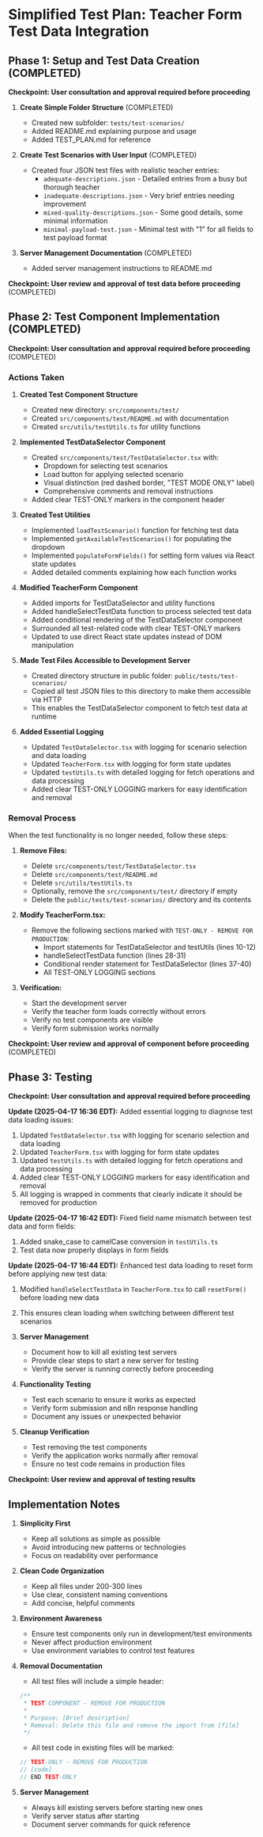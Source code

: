 # Simplified Test Plan: Teacher Form Test Data Integration

## Phase 1: Setup and Test Data Creation (COMPLETED)
**Checkpoint: User consultation and approval required before proceeding**

1. **Create Simple Folder Structure** (COMPLETED)
   - Created new subfolder: `tests/test-scenarios/`
   - Added README.md explaining purpose and usage
   - Added TEST_PLAN.md for reference

2. **Create Test Scenarios with User Input** (COMPLETED)
   - Created four JSON test files with realistic teacher entries:
     - `adequate-descriptions.json` - Detailed entries from a busy but thorough teacher
     - `inadequate-descriptions.json` - Very brief entries needing improvement
     - `mixed-quality-descriptions.json` - Some good details, some minimal information
     - `minimal-payload-test.json` - Minimal test with "1" for all fields to test payload format

3. **Server Management Documentation** (COMPLETED)
   - Added server management instructions to README.md

**Checkpoint: User review and approval of test data before proceeding** (COMPLETED)

## Phase 2: Test Component Implementation (COMPLETED)
**Checkpoint: User consultation and approval required before proceeding** (COMPLETED)

### Actions Taken

1. **Created Test Component Structure**
   - Created new directory: `src/components/test/`
   - Created `src/components/test/README.md` with documentation
   - Created `src/utils/testUtils.ts` for utility functions

2. **Implemented TestDataSelector Component**
   - Created `src/components/test/TestDataSelector.tsx` with:
     - Dropdown for selecting test scenarios
     - Load button for applying selected scenario
     - Visual distinction (red dashed border, "TEST MODE ONLY" label)
     - Comprehensive comments and removal instructions
   - Added clear TEST-ONLY markers in the component header

3. **Created Test Utilities**
   - Implemented `loadTestScenario()` function for fetching test data
   - Implemented `getAvailableTestScenarios()` for populating the dropdown
   - Implemented `populateFormFields()` for setting form values via React state updates
   - Added detailed comments explaining how each function works

4. **Modified TeacherForm Component**
   - Added imports for TestDataSelector and utility functions
   - Added handleSelectTestData function to process selected test data
   - Added conditional rendering of the TestDataSelector component
   - Surrounded all test-related code with clear TEST-ONLY markers
   - Updated to use direct React state updates instead of DOM manipulation

5. **Made Test Files Accessible to Development Server**
   - Created directory structure in public folder: `public/tests/test-scenarios/`
   - Copied all test JSON files to this directory to make them accessible via HTTP
   - This enables the TestDataSelector component to fetch test data at runtime

6. **Added Essential Logging**
   - Updated `TestDataSelector.tsx` with logging for scenario selection and data loading
   - Updated `TeacherForm.tsx` with logging for form state updates
   - Updated `testUtils.ts` with detailed logging for fetch operations and data processing
   - Added clear TEST-ONLY LOGGING markers for easy identification and removal

### Removal Process

When the test functionality is no longer needed, follow these steps:

1. **Remove Files:**
   - Delete `src/components/test/TestDataSelector.tsx`
   - Delete `src/components/test/README.md`
   - Delete `src/utils/testUtils.ts`
   - Optionally, remove the `src/components/test/` directory if empty
   - Delete the `public/tests/test-scenarios/` directory and its contents

2. **Modify TeacherForm.tsx:**
   - Remove the following sections marked with `TEST-ONLY - REMOVE FOR PRODUCTION`:
     - Import statements for TestDataSelector and testUtils (lines 10-12)
     - handleSelectTestData function (lines 28-31)
     - Conditional render statement for TestDataSelector (lines 37-40)
     - All TEST-ONLY LOGGING sections

3. **Verification:**
   - Start the development server
   - Verify the teacher form loads correctly without errors
   - Verify no test components are visible
   - Verify form submission works normally

**Checkpoint: User review and approval of component before proceeding** (COMPLETED)

## Phase 3: Testing 
**Checkpoint: User consultation and approval required before proceeding**

**Update (2025-04-17 16:36 EDT):**
Added essential logging to diagnose test data loading issues:
1. Updated `TestDataSelector.tsx` with logging for scenario selection and data loading
2. Updated `TeacherForm.tsx` with logging for form state updates
3. Updated `testUtils.ts` with detailed logging for fetch operations and data processing
4. Added clear TEST-ONLY LOGGING markers for easy identification and removal
5. All logging is wrapped in comments that clearly indicate it should be removed for production

**Update (2025-04-17 16:42 EDT):**
Fixed field name mismatch between test data and form fields:
1. Added snake_case to camelCase conversion in `testUtils.ts`
2. Test data now properly displays in form fields

**Update (2025-04-17 16:44 EDT):**
Enhanced test data loading to reset form before applying new test data:
1. Modified `handleSelectTestData` in `TeacherForm.tsx` to call `resetForm()` before loading new data
2. This ensures clean loading when switching between different test scenarios

1. **Server Management**
   - Document how to kill all existing test servers
   - Provide clear steps to start a new server for testing
   - Verify the server is running correctly before proceeding

2. **Functionality Testing**
   - Test each scenario to ensure it works as expected
   - Verify form submission and n8n response handling
   - Document any issues or unexpected behavior

3. **Cleanup Verification**
   - Test removing the test components
   - Verify the application works normally after removal
   - Ensure no test code remains in production files

**Checkpoint: User review and approval of testing results**

## Implementation Notes

1. **Simplicity First**
   - Keep all solutions as simple as possible
   - Avoid introducing new patterns or technologies
   - Focus on readability over performance

2. **Clean Code Organization**
   - Keep all files under 200-300 lines
   - Use clear, consistent naming conventions
   - Add concise, helpful comments

3. **Environment Awareness**
   - Ensure test components only run in development/test environments
   - Never affect production environment
   - Use environment variables to control test features

4. **Removal Documentation**
   - All test files will include a simple header:
   ```javascript
   /**
    * TEST COMPONENT - REMOVE FOR PRODUCTION
    * 
    * Purpose: [Brief description]
    * Removal: Delete this file and remove the import from [file]
    */
   ```
   - All test code in existing files will be marked:
   ```javascript
   // TEST-ONLY - REMOVE FOR PRODUCTION
   // [code]
   // END TEST-ONLY
   ```

5. **Server Management**
   - Always kill existing servers before starting new ones
   - Verify server status after starting
   - Document server commands for quick reference
